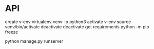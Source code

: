 # API

create v-env
    virtualenv venv -p python3
activate v-env
    source venv/bin/activate
deactivate
    deactivate
get requirements
    python -m pip freeze
    
python manage.py runserver